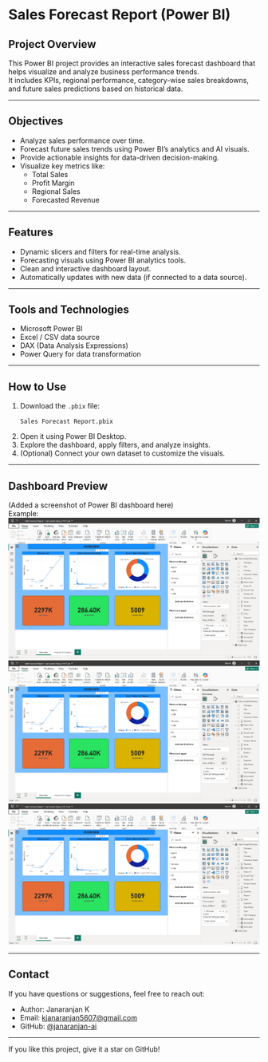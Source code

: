 # Sales Forecast Report (Power BI)

## Project Overview
This Power BI project provides an interactive sales forecast dashboard that helps visualize and analyze business performance trends.  
It includes KPIs, regional performance, category-wise sales breakdowns, and future sales predictions based on historical data.

---

## Objectives
- Analyze sales performance over time.
- Forecast future sales trends using Power BI’s analytics and AI visuals.
- Provide actionable insights for data-driven decision-making.
- Visualize key metrics like:
  - Total Sales
  - Profit Margin
  - Regional Sales
  - Forecasted Revenue

---

## Features
- Dynamic slicers and filters for real-time analysis.
- Forecasting visuals using Power BI analytics tools.
- Clean and interactive dashboard layout.
- Automatically updates with new data (if connected to a data source).

---

## Tools and Technologies
- Microsoft Power BI
- Excel / CSV data source
- DAX (Data Analysis Expressions)
- Power Query for data transformation

---

## How to Use
1. Download the `.pbix` file:
   ```
   Sales Forecast Report.pbix
   ```
2. Open it using Power BI Desktop.
3. Explore the dashboard, apply filters, and analyze insights.
4. (Optional) Connect your own dataset to customize the visuals.

---

## Dashboard Preview
(Added a screenshot of  Power BI dashboard here)  
Example:  
[![Sales Dashboard Preview](IMAGES/Overview.png)](https://github.com/janaranjan-ai/POWER-BI-PROJECTS/blob/main/SALES%20FORECAST%20REPORT/IMAGES/Overview.png)
[![Sales Dashboard Preview](IMAGES/Overview.png)](https://github.com/janaranjan-ai/POWER-BI-PROJECTS/blob/main/SALES%20FORECAST%20REPORT/IMAGES/Forecast&Analysis.png)
[![Sales Dashboard Preview](IMAGES/Overview.png)](https://github.com/janaranjan-ai/POWER-BI-PROJECTS/blob/main/SALES%20FORECAST%20REPORT/IMAGES/Datasetpic.png)

---

## Contact
If you have questions or suggestions, feel free to reach out:
- Author: Janaranjan K
- Email: kjanaranjan5607@gmail.com
- GitHub: [@janaranjan-ai](https://github.com/janaranjan-ai)

---

If you like this project, give it a star on GitHub!
